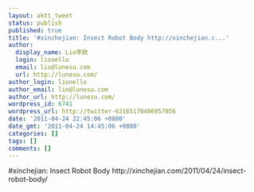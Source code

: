 ```yaml
---
layout: aktt_tweet
status: publish
published: true
title: '#xinchejian: Insect Robot Body http://xinchejian.c...'
author:
  display_name: Lio李欧
  login: lionello
  email: lio@lunesu.com
  url: http://lunesu.com/
author_login: lionello
author_email: lio@lunesu.com
author_url: http://lunesu.com/
wordpress_id: 6741
wordpress_url: http://twitter-62165170406957056
date: '2011-04-24 22:45:06 +0800'
date_gmt: '2011-04-24 14:45:06 +0800'
categories: []
tags: []
comments: []
---
```

<p>#xinchejian: Insect Robot Body http://xinchejian.com/2011/04/24/insect-robot-body/</p>
